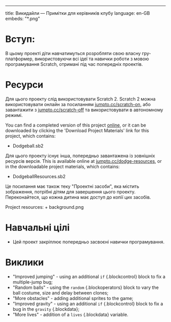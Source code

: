 * * *

title: Викидайли — Примітки для керівників клубу language: en-GB embeds: "*.png"

# Вступ:

В цьому проекті діти навчатимуться розробляти свою власну гру-платформер, використовуючи всі ідеї та навички роботи з мовою програмування Scratch, отримані під час попередніх проектів.

# Ресурси

Для цього проекту слід використовувати Scratch 2. Scratch 2 можна використовувати онлайн за посиланням [jumpto.cc/scratch-on](http://jumpto.cc/scratch-on), або завантажити з [jumpto.cc/scratch-off](http://jumpto.cc/scratch-off) та використовувати в автономному режимі.

You can find a completed version of this project [online](http://scratch.mit.edu/projects/39740618/#editor), or it can be downloaded by clicking the 'Download Project Materials' link for this project, which contains:

+ Dodgeball.sb2

Для цього проекту існує інша, попередньо завантажена із зовнішніх ресурсів версія. This is available online at [jumpto.cc/dodge-resources](http://jumpto.cc/dodge-resources), or in the downloadable project materials, which contains:

+ DodgeballResources.sb2 

Це посилання має також теку "Проектні засоби", яка містить зображення, потрібні дітям для завершення цього проекту. Переконайтеся, що кожна дитина має доступ до копії цих засобів.

Project resources: + background.png

# Навчальні цілі

+ Цей проект закріплює попередньо засвоєні навички програмування.

# Виклики

+ "Improved jumping" - using an additional `if` {.blockcontrol} block to fix a multiple-jump bug;
+ "Random balls" - using the `random` {.blockoperators} block to vary the ball costume, size and delay between clones;
+ "More obstacles" - adding additional sprites to the game;
+ "Improved gravity" - using an additional `if` {.blockcontrol} block to fix a bug in the `gravity` {.blockdata};
+ "More lives" - addition of a `lives` {.blockdata} variable.